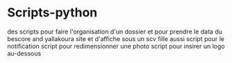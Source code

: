 ﻿# Scripts-python
des scripts pour faire l'organisation d'un dossier et pour prendre le data du bescore and yallakoura site 
et  d'affiche sous un scv fille 
aussi script pour le notification 
script pour redimensionner une photo 
script pour insirer un logo au-dessous
